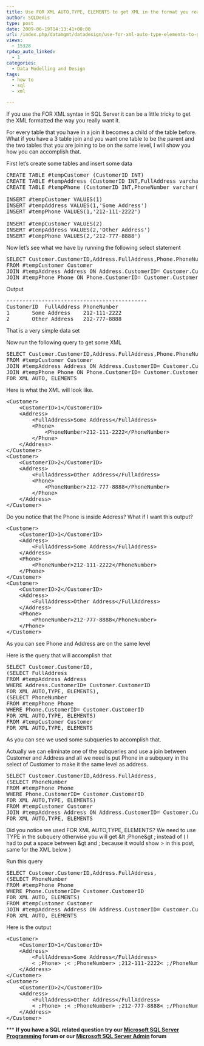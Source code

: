 ```yaml
---
title: Use FOR XML AUTO,TYPE, ELEMENTS to get XML in the format you really want with SQL Server FOR XML Syntax
author: SQLDenis
type: post
date: 2009-06-19T14:13:41+00:00
url: /index.php/datamgmt/datadesign/use-for-xml-auto-type-elements-to-get-xm/
views:
  - 15328
rp4wp_auto_linked:
  - 1
categories:
  - Data Modelling and Design
tags:
  - how to
  - sql
  - xml

---
```

If you use the FOR XML syntax in SQL Server it can be a little tricky to get the XML formatted the way you really want it.
  
For every table that you have in a join it becomes a child of the table before. What if you have a 3 table join and you want one table to be the parent and the two tables that you are joining to be on the same level, I will show you how you can accomplish that.
  
First let&#8217;s create some tables and insert some data

<pre>CREATE TABLE #tempCustomer (CustomerID INT)
CREATE TABLE #tempAddress (CustomerID INT,FullAddress varchar(100))
CREATE TABLE #tempPhone (CustomerID INT,PhoneNumber varchar(100))

INSERT #tempCustomer VALUES(1)
INSERT #tempAddress VALUES(1,'Some Address')
INSERT #tempPhone VALUES(1,'212-111-2222')

INSERT #tempCustomer VALUES(2)
INSERT #tempAddress VALUES(2,'Other Address')
INSERT #tempPhone VALUES(2,'212-777-8888')</pre>

Now let&#8217;s see what we have by running the following select statement

<pre>SELECT Customer.CustomerID,Address.FullAddress,Phone.PhoneNumber
FROM #tempCustomer Customer
JOIN #tempAddress Address ON Address.CustomerID= Customer.CustomerID
JOIN #tempPhone Phone ON Phone.CustomerID= Customer.CustomerID</pre>

Output

<pre>--------------------------------------------
CustomerID	FullAddress	PhoneNumber
1		Some Address	212-111-2222
2		Other Address	212-777-8888</pre>

That is a very simple data set

Now run the following query to get some XML

<pre>SELECT Customer.CustomerID,Address.FullAddress,Phone.PhoneNumber
FROM #tempCustomer Customer
JOIN #tempAddress Address ON Address.CustomerID= Customer.CustomerID
JOIN #tempPhone Phone ON Phone.CustomerID= Customer.CustomerID
FOR XML AUTO, ELEMENTS</pre>

Here is what the XML will look like.

<pre>&lt;Customer&gt;
	&lt;CustomerID&gt;1&lt;/CustomerID&gt;
	&lt;Address&gt;
		&lt;FullAddress&gt;Some Address&lt;/FullAddress&gt;
		&lt;Phone&gt;
			&lt;PhoneNumber&gt;212-111-2222&lt;/PhoneNumber&gt;
		&lt;/Phone&gt;
	&lt;/Address&gt;
&lt;/Customer&gt;
&lt;Customer&gt;
	&lt;CustomerID&gt;2&lt;/CustomerID&gt;
	&lt;Address&gt;
		&lt;FullAddress&gt;Other Address&lt;/FullAddress&gt;
		&lt;Phone&gt;
			&lt;PhoneNumber&gt;212-777-8888&lt;/PhoneNumber&gt;
		&lt;/Phone&gt;
	&lt;/Address&gt;
&lt;/Customer&gt;</pre>

Do you notice that the Phone is inside Address? What if I want this output?

<pre>&lt;Customer&gt;
	&lt;CustomerID&gt;1&lt;/CustomerID&gt;
	&lt;Address&gt;
		&lt;FullAddress&gt;Some Address&lt;/FullAddress&gt;
	&lt;/Address&gt;
	&lt;Phone&gt;
		&lt;PhoneNumber&gt;212-111-2222&lt;/PhoneNumber&gt;
	&lt;/Phone&gt;
&lt;/Customer&gt;
&lt;Customer&gt;
	&lt;CustomerID&gt;2&lt;/CustomerID&gt;
	&lt;Address&gt;
		&lt;FullAddress&gt;Other Address&lt;/FullAddress&gt;
	&lt;/Address&gt;
	&lt;Phone&gt;
		&lt;PhoneNumber&gt;212-777-8888&lt;/PhoneNumber&gt;
	&lt;/Phone&gt;
&lt;/Customer&gt;</pre>

As you can see Phone and Address are on the same level

Here is the query that will accomplish that

<pre>SELECT Customer.CustomerID,
(SELECT FullAddress
FROM #tempAddress Address
WHERE Address.CustomerID= Customer.CustomerID
FOR XML AUTO,TYPE, ELEMENTS),
(SELECT PhoneNumber
FROM #tempPhone Phone
WHERE Phone.CustomerID= Customer.CustomerID
FOR XML AUTO,TYPE, ELEMENTS)
FROM #tempCustomer Customer
FOR XML AUTO,TYPE, ELEMENTS</pre>

As you can see we used some subqueries to accomplish that.
  
Actually we can eliminate one of the subqueries and use a join between Customer and Address and all we need is put Phone in a subquery in the select of Customer to make it the same level as address.

<pre>SELECT Customer.CustomerID,Address.FullAddress,
(SELECT PhoneNumber
FROM #tempPhone Phone
WHERE Phone.CustomerID= Customer.CustomerID
FOR XML AUTO,TYPE, ELEMENTS)
FROM #tempCustomer Customer
JOIN #tempAddress Address ON Address.CustomerID= Customer.CustomerID
FOR XML AUTO,TYPE, ELEMENTS</pre>

Did you notice we used FOR XML AUTO,TYPE, ELEMENTS? We need to use TYPE in the subquery otherwise you will get &lt ;Phone&gt ; instead of <Phone> ( I had to put a space between &gt and ; because it would show > in this post, same for the XML below )

Run this query

<pre>SELECT Customer.CustomerID,Address.FullAddress,
(SELECT PhoneNumber
FROM #tempPhone Phone
WHERE Phone.CustomerID= Customer.CustomerID
FOR XML AUTO, ELEMENTS)
FROM #tempCustomer Customer
JOIN #tempAddress Address ON Address.CustomerID= Customer.CustomerID
FOR XML AUTO, ELEMENTS</pre>

Here is the output

<pre>&lt;Customer&gt;
	&lt;CustomerID&gt;1&lt;/CustomerID&gt;
	&lt;Address&gt;
		&lt;FullAddress&gt;Some Address&lt;/FullAddress&gt;
		&lt ;Phone&gt ;&lt ;PhoneNumber&gt ;212-111-2222&lt ;/PhoneNumber&gt ;&lt ;/Phone&gt ;
	&lt;/Address&gt;
&lt;/Customer&gt;
&lt;Customer&gt;
	&lt;CustomerID&gt;2&lt;/CustomerID&gt;
	&lt;Address&gt;
		&lt;FullAddress&gt;Other Address&lt;/FullAddress&gt;
		&lt ;Phone&gt ;&lt ;PhoneNumber&gt ;212-777-8888&lt ;/PhoneNumber&gt ;&lt;/Phone&gt ;
	&lt;/Address&gt;
&lt;/Customer&gt;</pre>



\*** **If you have a SQL related question try our [Microsoft SQL Server Programming][1] forum or our [Microsoft SQL Server Admin][2] forum**<ins></ins>

 [1]: http://forum.lessthandot.com/viewforum.php?f=17
 [2]: http://forum.lessthandot.com/viewforum.php?f=22